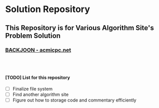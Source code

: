 # Solution Repository 
## This Repository is for Various Algorithm Site's Problem Solution
 
 
### [BACKJOON - acmicpc.net](https://github.com/kbiglight/Solution_Repository/tree/master/backjoon(acmicpc))

<br />
<br />  


#### [TODO] List for this repository
- [ ] Finalize file system   
- [ ] Find another algorithm site 
- [ ] Figure out how to storage code and commentary efficiently
